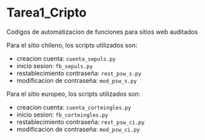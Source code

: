 # Tarea1_Cripto
Codigos de automatizacion de funciones para sitios web auditados

Para el sitio chileno, los scripts utilizados son:

* creacion cuenta: ```cuenta_sepuls.py```
* inicio sesion: ```fb_sepuls.py```
* restablecimiento contraseña: ```rest_psw_s.py```
* modificacion de contraseña: ```mod_psw_s.py```

Para el sitio europeo, los scripts utilizados son:

* creacion cuenta: ```cuenta_corteingles.py```
* inicio sesion: ```fb_corteingles.py```
* restablecimiento contraseña: ```rest_psw_ci.py```
* modificacion de contraseña: ```mod_psw_ci.py```
